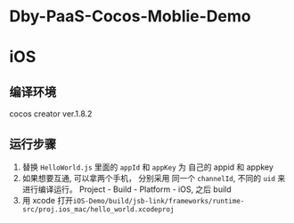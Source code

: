 # Dby-PaaS-Cocos-Moblie-Demo

# iOS 

## 编译环境
cocos creator ver.1.8.2

## 运行步骤

1. 替换 `HelloWorld.js` 里面的 `appId` 和 `appKey` 为 自己的 appid 和 appkey
2.  如果想要互通, 可以拿两个手机， 分别采用 同一个 `channelId`, 不同的 `uid` 来进行编译运行。
 Project - Build - Platform - iOS, 之后 build
3.  用 xcode 打开`iOS-Demo/build/jsb-link/frameworks/runtime-src/proj.ios_mac/hello_world.xcodeproj`

